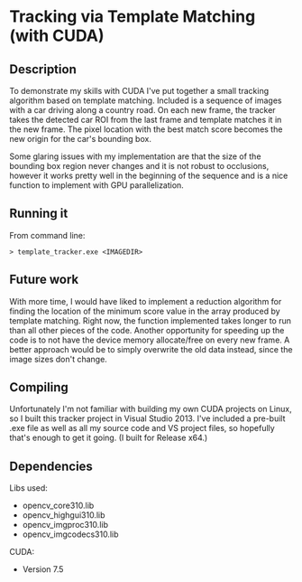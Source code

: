 # Tracking via Template Matching (with CUDA) 
## Description
To demonstrate my skills with CUDA I've put together a small tracking algorithm 
based on template matching. Included is a sequence of images with a car
driving along a country road. On each new frame, the tracker takes the 
detected car ROI from the last frame and template matches it in the new 
frame. The pixel location with the best match score becomes the new origin
for the car's bounding box.

Some glaring issues with my implementation are that the size of the 
bounding box region never changes and it is not robust to occlusions, 
however it works pretty well in the beginning of the sequence and is a 
nice function to implement with GPU parallelization.

## Running it
From command line:
```
> template_tracker.exe <IMAGEDIR>
```

## Future work
With more time, I would have liked to implement a reduction algorithm for
finding the location of the minimum score value in the array produced by 
template matching. Right now, the function implemented takes longer to run
than all other pieces of the code. Another opportunity for speeding up the 
code is to not have the device memory allocate/free on every new frame. A 
better approach would be to simply overwrite the old data instead, since 
the image sizes don't change.

## Compiling
Unfortunately I'm not familiar with building my own CUDA projects on Linux,
so I built this tracker project in Visual Studio 2013. I've 
included a pre-built .exe file as well as all my source code and VS project
files, so hopefully that's enough to get it going. (I built for Release x64.)
    
## Dependencies
Libs used:
* opencv_core310.lib
* opencv_highgui310.lib
* opencv_imgproc310.lib
* opencv_imgcodecs310.lib

CUDA:
* Version 7.5
